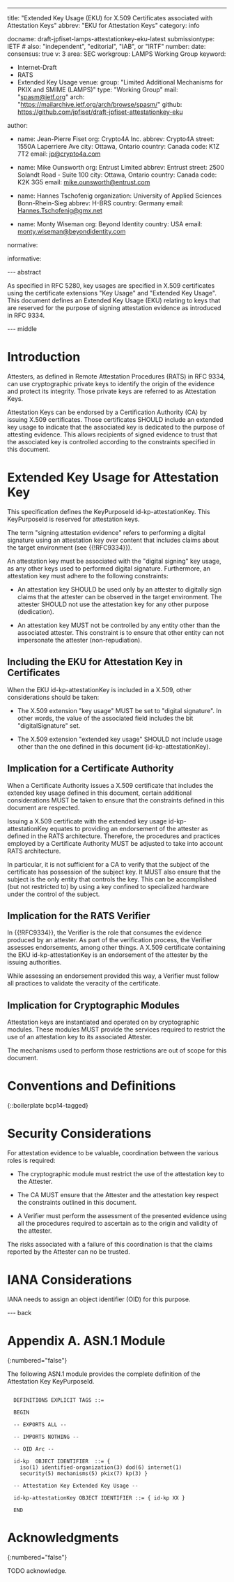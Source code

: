 ---
title: "Extended Key Usage (EKU) for X.509 Certificates associated with Attestation Keys"
abbrev: "EKU for Attestation Keys"
category: info

docname: draft-jpfiset-lamps-attestationkey-eku-latest
submissiontype: IETF  # also: "independent", "editorial", "IAB", or "IRTF"
number:
date:
consensus: true
v: 3
area: SEC
workgroup: LAMPS Working Group
keyword:
 - Internet-Draft
 - RATS
 - Extended Key Usage
venue:
  group: "Limited Additional Mechanisms for PKIX and SMIME (LAMPS)"
  type: "Working Group"
  mail: "spasm@ietf.org"
  arch: "https://mailarchive.ietf.org/arch/browse/spasm/"
  github: https://github.com/jpfiset/draft-jpfiset-attestationkey-eku

author:
  - name: Jean-Pierre Fiset
    org: Crypto4A Inc.
    abbrev: Crypto4A
    street: 1550A Laperriere Ave
    city: Ottawa, Ontario
    country: Canada
    code: K1Z 7T2
    email: jp@crypto4a.com

  - name: Mike Ounsworth
    org: Entrust Limited
    abbrev: Entrust
    street: 2500 Solandt Road - Suite 100
    city: Ottawa, Ontario
    country: Canada
    code: K2K 3G5
    email: mike.ounsworth@entrust.com

  - name: Hannes Tschofenig
    organization: University of Applied Sciences Bonn-Rhein-Sieg
    abbrev: H-BRS
    country: Germany
    email: Hannes.Tschofenig@gmx.net

  - name: Monty Wiseman
    org: Beyond Identity
    country: USA
    email: monty.wiseman@beyondidentity.com

normative:

informative:


--- abstract

As specified in RFC 5280, key usages are specified in X.509 certificates using the
certificate extensions "Key Usage" and "Extended Key Usage". This document defines
an Extended Key Usage (EKU) relating to keys that are reserved for the purpose of
signing attestation evidence as introduced in RFC 9334.



--- middle

# Introduction

Attesters, as defined in Remote Attestation Procedures
(RATS) in RFC 9334, can use cryptographic private keys to identify the origin of
the evidence and protect its integrity. Those private keys are referred to as
Attestation Keys.

Attestation Keys can be endorsed by a Certification Authority (CA) by issuing
X.509 certificates. Those certificates SHOULD include an extended key usage to
indicate that the associated key is dedicated to the purpose of attesting evidence.
This allows recipients of signed evidence to trust that the associated key is
controlled according to the constraints specified in this document.

# Extended Key Usage for Attestation Key

This specification defines the KeyPurposeId id-kp-attestationKey. This KeyPurposeId
is reserved for attestation keys.

The term "signing attestation evidence" refers to performing a digital signature
using an attestation key over content that includes claims about the target
environment (see {{!RFC9334}}).

An attestation key must be associated with the "digital signing" key usage, as any
other keys used to performed digital signature. Furthermore, an attestation key must
adhere to the following constraints:

* An attestation key SHOULD be used only by an attester to digitally sign claims that
the attester can be observed in the target environment. The attester SHOULD not use the
attestation key for any other purpose (dedication).

* An attestation key MUST not be controlled by any entity other than the associated
attester. This constraint is to ensure that other entity can not impersonate the
attester (non-repudiation).

## Including the EKU for Attestation Key in Certificates

When the EKU id-kp-attestationKey is included in a X.509, other considerations should
be taken:

* The X.509 extension "key usage" MUST be set to "digital signature". In other words,
the value of the associated field includes the bit "digitalSignature" set.

* The X.509 extension "extended key usage" SHOULD not include usage other than the
one defined in this document (id-kp-attestationKey).

## Implication for a Certificate Authority

When a Certificate Authority issues a X.509 certificate that includes the extended key
usage defined in this document, certain additional considerations MUST be taken to ensure
that the constraints defined in this document are respected.

Issuing a X.509 certificate with the extended key usage id-kp-attestationKey
equates to providing an endorsement of the attester as defined in the RATS architecture.
Therefore, the procedures and practices employed by a Certificate Authority MUST be
adjusted to take into account RATS architecture.

In particular, it is not sufficient for a CA to verify that the subject of the certificate
has possession of the subject key. It MUST also ensure that the subject is the only
entity that controls the key. This can be accomplished (but not restricted to) by using
a key confined to specialized hardware under the control of the subject.

## Implication for the RATS Verifier

In {{!RFC9334}}, the Verifier is the role that consumes the evidence produced by an
attester. As part of the verification process, the Verifier assesses endorsements, among
other things. A X.509 certificate containing the EKU id-kp-attestationKey is an
endorsement of the attester by the issuing authorities.

While assessing an endorsement provided this way, a Verifier must follow all practices
to validate the veracity of the certificate.

## Implication for Cryptographic Modules

Attestation keys are instantiated and operated on by cryptographic modules. These modules
MUST provide the services required to restrict the use of an attestation key to its
associated Attester.

The mechanisms used to perform those restrictions are out of scope for this document.


# Conventions and Definitions

{::boilerplate bcp14-tagged}


# Security Considerations

For attestation evidence to be valuable, coordination between the various roles is required:

* The cryptographic module must restrict the use of the attestation key to the Attester.

* The CA MUST ensure that the Attester and the attestation key respect the constraints outlined
in this document.

* A Verifier must perform the assessment of the presented evidence using all the procedures
required to ascertain as to the origin and validity of the attester.

The risks associated with a failure of this coordination is that the claims reported by
the Attester can no be trusted.




# IANA Considerations

IANA needs to assign an object identifier (OID) for this purpose.


--- back

# Appendix A. ASN.1 Module
{:numbered="false"}

The following ASN.1 module provides the complete definition of the
Attestation Key KeyPurposeId.

~~~

  DEFINITIONS EXPLICIT TAGS ::=

  BEGIN

  -- EXPORTS ALL --

  -- IMPORTS NOTHING --

  -- OID Arc --

  id-kp  OBJECT IDENTIFIER  ::= {
    iso(1) identified-organization(3) dod(6) internet(1)
    security(5) mechanisms(5) pkix(7) kp(3) }

  -- Attestation Key Extended Key Usage --

  id-kp-attestationKey OBJECT IDENTIFIER ::= { id-kp XX }

  END
~~~

# Acknowledgments
{:numbered="false"}

TODO acknowledge.
